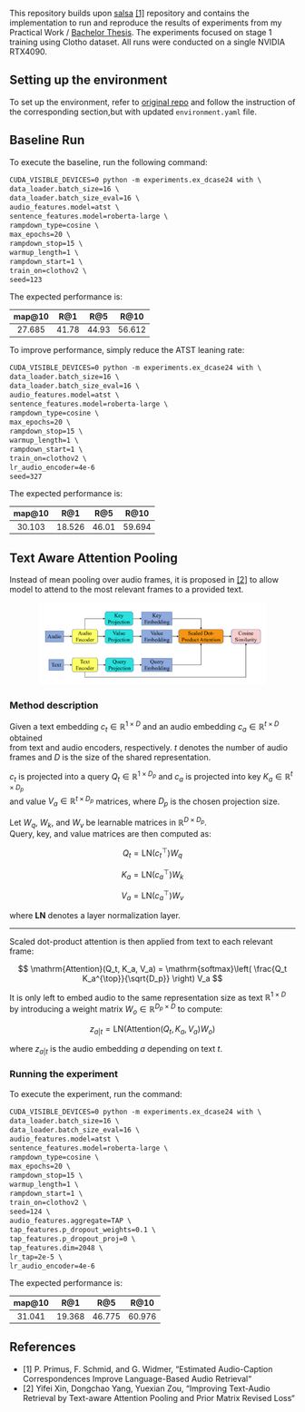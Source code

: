 
This repository builds upon [salsa](https://github.com/OptimusPrimus/salsa) [[1]](#1) repository and contains the implementation to run and reproduce the results of experiments
from my Practical Work / [Bachelor Thesis](https://github.com/timoniko/PR-Text-To-Audio-Retrieval/blob/main/main-thesis.pdf). 
The experiments focused on stage 1 training using Clotho dataset. All runs were conducted on a single NVIDIA RTX4090.


## Setting up the environment
To set up the environment, refer to [original repo](https://github.com/OptimusPrimus/salsa) and follow the instruction of the corresponding section,but with updated  ```environment.yaml``` file. 

## Baseline Run

To execute the baseline, run the following command:
```
CUDA_VISIBLE_DEVICES=0 python -m experiments.ex_dcase24 with \
data_loader.batch_size=16 \
data_loader.batch_size_eval=16 \
audio_features.model=atst \
sentence_features.model=roberta-large \
rampdown_type=cosine \
max_epochs=20 \
rampdown_stop=15 \
warmup_length=1 \
rampdown_start=1 \
train_on=clothov2 \
seed=123
```
The expected performance is: 

| map@10 |  R@1  |  R@5  |  R@10  |
|:------:|:-----:|:-----:|:------:|
| 27.685 | 41.78 | 44.93 | 56.612 |


To improve performance, simply reduce the ATST leaning rate:


```
CUDA_VISIBLE_DEVICES=0 python -m experiments.ex_dcase24 with \
data_loader.batch_size=16 \
data_loader.batch_size_eval=16 \
audio_features.model=atst \
sentence_features.model=roberta-large \
rampdown_type=cosine \
max_epochs=20 \
rampdown_stop=15 \
warmup_length=1 \
rampdown_start=1 \
train_on=clothov2 \
lr_audio_encoder=4e-6
seed=327
```

The expected performance is: 

| map@10 |  R@1   |  R@5  |  R@10  |
|:------:|:------:|:-----:|:------:|
| 30.103 | 18.526 | 46.01 | 59.694 |


## Text Aware Attention Pooling
Instead of mean pooling over audio frames, it is proposed in [[2]](#2) to allow model to attend to the most relevant frames to a provided text.

<p align="center">
  <img src="tap.png" alt="Screenshot" width="400">
</p>

### Method description

Given a text embedding $c_t \in \mathbb{R}^{1 \times D}$ and an audio embedding $c_a \in \mathbb{R}^{t \times D}$ obtained  
from text and audio encoders, respectively. $t$ denotes the number of audio frames and $D$ is the size of the shared representation.  

$c_t$ is projected into a query $Q_t \in \mathbb{R}^{1 \times D_p}$ and $c_a$ is projected into key $K_a \in \mathbb{R}^{t \times D_p}$  
and value $V_a \in \mathbb{R}^{t \times D_p}$ matrices, where $D_p$ is the chosen projection size.  

Let $W_q$, $W_k$, and $W_v$ be learnable matrices in $\mathbb{R}^{D \times D_p}$.  
Query, key, and value matrices are then computed as:

$$
Q_t = \mathrm{LN}(c_t^\top) W_q
$$

$$
K_a = \mathrm{LN}(c_a^\top) W_k
$$

$$
V_a = \mathrm{LN}(c_a^\top) W_v
$$

where **LN** denotes a layer normalization layer.  

---

Scaled dot-product attention is then applied from text to each relevant frame:

$$
\mathrm{Attention}(Q_t, K_a, V_a) = \mathrm{softmax}\left( \frac{Q_t K_a^{\top}}{\sqrt{D_p}} \right) V_a
$$

It is only left to embed audio to the same representation size as text $\mathbb{R}^{1 \times D}$  
by introducing a weight matrix $W_o \in \mathbb{R}^{D_p \times D}$ to compute:

$$
z_{a|t} = \mathrm{LN}\left( \mathrm{Attention}(Q_t, K_a, V_a) W_o \right)
$$

where $z_{a|t}$ is the audio embedding $a$ depending on text $t$.

### Running the experiment

To execute the experiment, run the command:

```
CUDA_VISIBLE_DEVICES=0 python -m experiments.ex_dcase24 with \
data_loader.batch_size=16 \
data_loader.batch_size_eval=16 \
audio_features.model=atst \
sentence_features.model=roberta-large \
rampdown_type=cosine \
max_epochs=20 \
rampdown_stop=15 \
warmup_length=1 \
rampdown_start=1 \
train_on=clothov2 \
seed=124 \
audio_features.aggregate=TAP \
tap_features.p_dropout_weights=0.1 \
tap_features.p_dropout_proj=0 \
tap_features.dim=2048 \
lr_tap=2e-5 \
lr_audio_encoder=4e-6
```

The expected performance is: 

| map@10 |  R@1   |  R@5   |  R@10  |
|:------:|:------:|:------:|:------:|
| 31.041 | 19.368 | 46.775 | 60.976 |

## References
- [1] P. Primus, F. Schmid, and G. Widmer, “Estimated Audio-Caption Correspondences Improve Language-Based Audio Retrieval“
<a name="1"></a>
- [2] Yifei Xin, Dongchao Yang, Yuexian Zou, “Improving Text-Audio Retrieval by Text-aware Attention Pooling and Prior Matrix Revised Loss“
<a name="2"></a>
